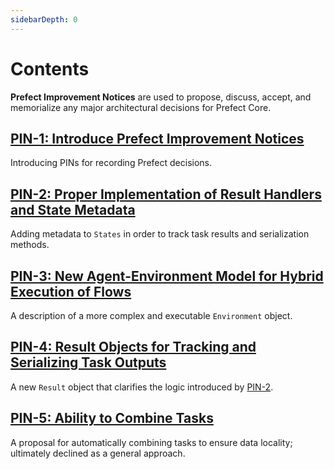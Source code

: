 ```yaml
---
sidebarDepth: 0
---
```


# Contents

**Prefect Improvement Notices** are used to propose, discuss, accept, and memorialize any major architectural decisions for Prefect Core.

## [PIN-1: Introduce Prefect Improvement Notices](PIN-1-Introduce-PINs.md)

Introducing PINs for recording Prefect decisions.

## [PIN-2: Proper Implementation of Result Handlers and State Metadata](PIN-2-Result-Handlers.md)

Adding metadata to `States` in order to track task results and serialization methods.

## [PIN-3: New Agent-Environment Model for Hybrid Execution of Flows](PIN-3-Agent-Environment.md)

A description of a more complex and executable `Environment` object.

## [PIN-4: Result Objects for Tracking and Serializing Task Outputs](PIN-4-Result-Objects.md)

A new `Result` object that clarifies the logic introduced by [PIN-2](PIN-2-Result-Handlers.md).

## [PIN-5: Ability to Combine Tasks](PIN-4-Combining-Tasks.md)

A proposal for automatically combining tasks to ensure data locality; ultimately declined as a general approach.
